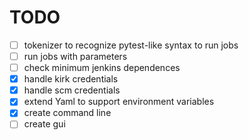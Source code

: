 
TODO
====

- [ ] tokenizer to recognize pytest-like syntax to run jobs
- [ ] run jobs with parameters
- [ ] check minimum jenkins dependences
- [x] handle kirk credentials
- [x] handle scm credentials
- [x] extend Yaml to support environment variables
- [x] create command line
- [ ] create gui